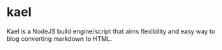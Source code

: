 kael
====

Kael is a NodeJS build engine/script that aims flexibility and easy way to blog converting markdown to HTML.
